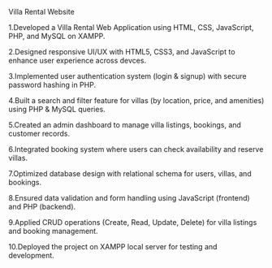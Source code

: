 Villa Rental Website

1.Developed a Villa Rental Web Application using HTML, CSS, JavaScript, PHP, and MySQL on XAMPP.

2.Designed responsive UI/UX with HTML5, CSS3, and JavaScript to enhance user experience across devces.

3.Implemented user authentication system (login & signup) with secure password hashing in PHP.

4.Built a search and filter feature for villas (by location, price, and amenities) using PHP & MySQL queries.

5.Created an admin dashboard to manage villa listings, bookings, and customer records.

6.Integrated booking system where users can check availability and reserve villas.

7.Optimized database design with relational schema for users, villas, and bookings.

8.Ensured data validation and form handling using JavaScript (frontend) and PHP (backend).

9.Applied CRUD operations (Create, Read, Update, Delete) for villa listings and booking management.

10.Deployed the project on XAMPP local server for testing and development.
